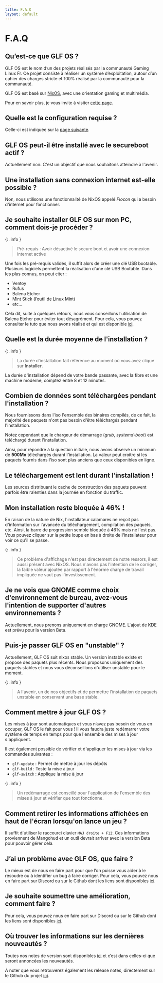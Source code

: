 ```yaml
---
title: F.A.Q 
layout: default 
---
```


# F.A.Q 

## Qu’est-ce que GLF OS ?

GLF OS est le nom d’un des projets réalisés par la communauté Gaming Linux Fr.
Ce projet consiste à réaliser un système d’exploitation, autour d’un cahier des charges stricte et 100% réalisé par la communauté pour la communauté.

GLF OS est basé sur [NixOS](https://nixos.org/), avec une orientation gaming et multimédia.

Pour en savoir plus, je vous invite à visiter [cette page](https://www.gaminglinux.fr/?page_id=8365).

## Quelle est la configuration requise ?

Celle-ci est indiquée sur la [page suivante](./documentation/minimalConfiguration.html).

## GLF OS peut-il être installé avec le secureboot actif ? 

Actuellement non. C'est un objectif que nous souhaitons atteindre à l'avenir.

## Une installation sans connexion internet est-elle possible ? 

Non, nous utilisons une fonctionnalité de NixOS appelé *Flocon* qui a besoin d'internet pour fonctionner. 

## Je souhaite installer GLF OS sur mon PC, comment dois-je procéder ?

{: .info }
> Pré-requis : Avoir désactivé le secure boot et avoir une connexion internet active

Une fois les pré-requis validés, il suffit alors de créer une clé USB bootable. Plusieurs logiciels permettent la réalisation d’une clé USB Bootable. Dans les plus connus, on peut citer :

- Ventoy
- Rufus
- Balena Etcher
- Mint Stick (l’outil de Linux Mint)
- etc…

Cela dit, suite à quelques retours, nous vous conseillons l’utilisation de Balena Etcher pour éviter tout désagrément. Pour cela, vous pouvez consulter le tuto que nous avons réalisé et qui est disponible [ici](https://codeberg.org/Gaming-Linux-FR/usb-bootable).

## Quelle est la durée moyenne de l'installation ?

{: .info }
> La durée d'installation fait référence au moment où vous avez cliqué sur **Installer**. 

La durée d'installation dépend de votre bande passante, avec la fibre et une machine moderne, comptez entre 8 et 12 minutes.

## Combien de données sont téléchargées pendant l'installation ? 

Nous fournissons dans l'iso l'ensemble des binaires compilés, de ce fait, la majorité des paquets n'ont pas besoin d'être téléchargés pendant l'installation. 

Notez cependant que le chargeur de démarrage (*grub*, *systemd-boot*) est téléchargé durant l'installation.

Ainsi, pour répondre à la question initiale, nous avons observé un minimum de **500Mo** téléchargés durant l'installation.
La valeur peut croitre si les paquets fournis dans l'iso sont plus anciens que ceux disponibles en ligne.

## Le téléchargement est lent durant l'installation ! 

Les sources distribuant le cache de construction des paquets peuvent parfois être ralenties dans la journée en fonction du traffic. 

## Mon installation reste bloquée à 46% ! 

En raison de la nature de Nix, l'installateur calamares ne reçoit pas d'information sur l'avancée du téléchargement, compilation des paquets, etc. 
Ainsi, la barre de progression semble bloquée à 46% mais ne l'est pas.
Vous pouvez cliquer sur la petite loupe en bas à droite de l'installateur pour voir ce qu'il se passe. 

{: .info }
> Ce problème d'affichage n'est pas directement de notre ressors, il est aussi présent avec NixOS. 
> Nous n'avons pas l'intention de le corriger, la faible valeur ajoutée par rapport à l'énorme charge de travail impliquée ne vaut pas l'investissement.

## Je ne vois que GNOME comme choix d'environnement de bureau, avez-vous l'intention de supporter d'autres environnements ? 

Actuellement, nous prenons uniquement en charge GNOME. 
L'ajout de KDE est prévu pour la version Beta.

## Puis-je passer GLF OS en "unstable" ? 

Actuellement, GLF OS suit nixos stable. Un version instable existe et propose des paquets plus récents.
Nous proposons uniquement des paquets stables et nous vous déconseillons d'utiliser unstable pour le moment. 

{: .info }
> A l'avenir, un de nos objectifs et de permettre l'installation de paquets unstable en conservant une base stable. 

## Comment mettre à jour GLF OS ?

Les mises à jour sont automatiques et vous n’avez pas besoin de vous en occuper, GLF OS le fait pour vous ! Il vous faudra juste redémarrer votre système de temps en temps pour que l'ensemble des mises à jour s'appliquent.

Il est également possible de vérifier et d'appliquer les mises à jour via les commandes suivantes :

- `glf-update` : Permet de mettre à jour les dépôts
- `glf-build` : Teste la mise à jour
- `glf-switch` : Applique la mise à jour

{: .info }
> Un redémarrage est conseillé pour l'application de l'ensemble des mises à jour et vérifier que tout fonctionne.

## Comment retirer les informations affichées en haut de l'écran lorsqu'on lance un jeu ?

Il suffit d'utiliser le raccourci clavier `MAJ droite + F12`.
Ces informations proviennent de Mangohud et un outil devrait arriver avec la version Beta pour pouvoir gérer cela.

## J’ai un problème avec GLF OS, que faire ?

Le mieux est de nous en faire part pour que l’on puisse vous aider à le résoudre ou à identifier un bug à faire corriger. Pour cela, vous pouvez nous en faire part sur Discord ou sur le Github dont les liens sont disponibles [ici](https://www.gaminglinux.fr/?page_id=8365#brxe-dd7c57).

## Je souhaite soumettre une amélioration, comment faire ?

Pour cela, vous pouvez nous en faire part sur Discord ou sur le Github dont les liens sont disponibles [ici](https://www.gaminglinux.fr/?page_id=8365#brxe-dd7c57).

## Où trouver les informations sur les dernières nouveautés ?

Toutes nos notes de version sont disponibles [ici](https://www.gaminglinux.fr/tag/glfos-version/) et c’est dans celles-ci que seront annoncées les nouveautés.

A noter que vous retrouverez également les release notes, directement sur le Github du projet [ici](https://github.com/Gaming-Linux-FR/GLF-OS/releases).
